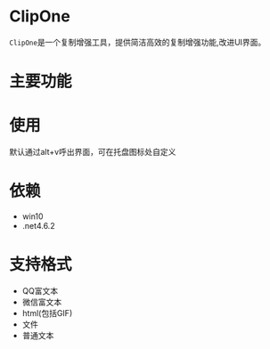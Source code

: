 # ClipOne
`ClipOne`是一个复制增强工具，提供简洁高效的复制增强功能,改进UI界面。
# 主要功能

# 使用
默认通过alt+v呼出界面，可在托盘图标处自定义

# 依赖
- win10
- .net4.6.2

# 支持格式
- QQ富文本
- 微信富文本
- html(包括GIF)
- 文件
- 普通文本


